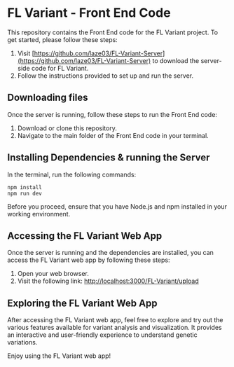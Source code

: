 # FL Variant - Front End Code

This repository contains the Front End code for the FL Variant project. To get started, please follow these steps:

1. Visit [https://github.com/laze03/FL-Variant-Server](https://github.com/laze03/FL-Variant-Server) to download the server-side code for FL Variant.
2. Follow the instructions provided to set up and run the server.

## Downloading files

Once the server is running, follow these steps to run the Front End code:

1. Download or clone this repository.
2. Navigate to the main folder of the Front End code in your terminal.

## Installing Dependencies & running the Server

In the terminal, run the following commands:

```shell
npm install
npm run dev
```

Before you proceed, ensure that you have Node.js and npm installed in your working environment.

## Accessing the FL Variant Web App

Once the server is running and the dependencies are installed, you can access the FL Variant web app by following these steps:

1. Open your web browser.
2. Visit the following link: [http://localhost:3000/FL-Variant/upload](http://localhost:3000/FL-Variant/upload)

## Exploring the FL Variant Web App

After accessing the FL Variant web app, feel free to explore and try out the various features available for variant analysis and visualization. It provides an interactive and user-friendly experience to understand genetic variations.

Enjoy using the FL Variant web app!
